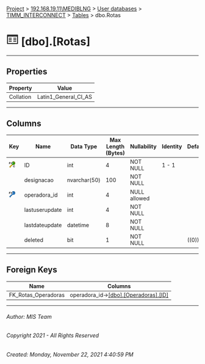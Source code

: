 #### 

[Project](../../../../index.md) > [192.168.19.11\\MEDIBLNG](../../../index.md) > [User databases](../../index.md) > [TIMM_INTERCONNECT](../index.md) > [Tables](Tables.md) > dbo.Rotas

# ![Tables](../../../../Images/Table32.png) [dbo].[Rotas]

---

## <a name="#properties"></a>Properties

| Property | Value |
|---|---|
| Collation | Latin1_General_CI_AS |


---

## <a name="#columns"></a>Columns

| Key | Name | Data Type | Max Length (Bytes) | Nullability | Identity | Default |
|---|---|---|---|---|---|---|
| [![Cluster Primary Key PK_rota: ID](../../../../Images/pkcluster.png)](#indexes) | ID | int | 4 | NOT NULL | 1 - 1 |  |
|  | designacao | nvarchar(50) | 100 | NOT NULL |  |  |
| [![Foreign Keys FK_Rotas_Operadoras: [dbo].[Operadoras].operadora_id](../../../../Images/fk.png)](#foreignkeys) | operadora_id | int | 4 | NULL allowed |  |  |
|  | lastuserupdate | int | 4 | NOT NULL |  |  |
|  | lastdateupdate | datetime | 8 | NOT NULL |  |  |
|  | deleted | bit | 1 | NOT NULL |  | ((0)) |


---

## <a name="#foreignkeys"></a>Foreign Keys

| Name | Columns |
|---|---|
| FK_Rotas_Operadoras | operadora_id->[[dbo].[Operadoras].[ID]](Operadoras.md) |


---

###### Author:  MIS Team

###### Copyright 2021 - All Rights Reserved

###### Created: Monday, November 22, 2021 4:40:59 PM

